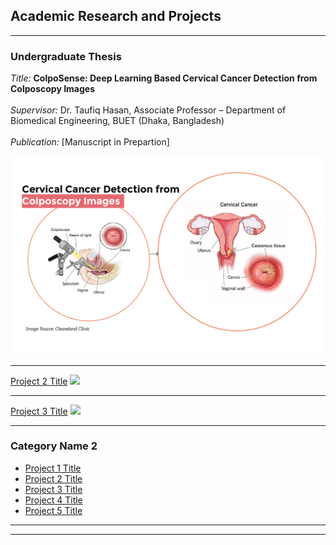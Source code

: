 ## Academic Research and Projects

---

### Undergraduate Thesis

_Title:_ **ColpoSense: Deep Learning Based Cervical Cancer Detection from Colposcopy Images**
<br><br>
_Supervisor:_ Dr. Taufiq Hasan, Associate Professor – Department of Biomedical Engineering, BUET (Dhaka, Bangladesh)
<br><br>
_Publication:_ [Manuscript in Prepartion]

![Image](Images/Thesis_1.png?raw=true")

---
[Project 2 Title](/pdf/sample_presentation.pdf)
<img src="images/dummy_thumbnail.jpg?raw=true"/>

---
[Project 3 Title](http://example.com/)
<img src="images/dummy_thumbnail.jpg?raw=true"/>

---

### Category Name 2

- [Project 1 Title](http://example.com/)
- [Project 2 Title](http://example.com/)
- [Project 3 Title](http://example.com/)
- [Project 4 Title](http://example.com/)
- [Project 5 Title](http://example.com/)

---




---
